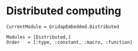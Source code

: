 
# Distributed computing

```@meta
CurrentModule = GridapEmbedded.Distributed
```

```@autodocs
Modules = [Distributed,]
Order   = [:type, :constant, :macro, :function]
```

